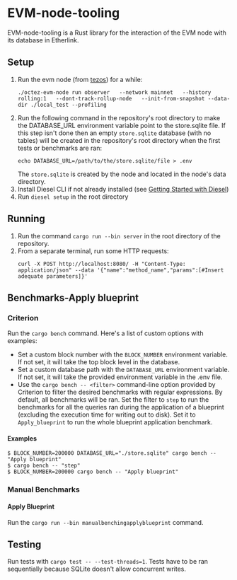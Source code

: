 # EVM-node-tooling

EVM-node-tooling is a Rust library for the interaction of the EVM node with its database in Etherlink.


## Setup

1. Run the evm node (from [tezos](https://gitlab.com/tezos/tezos)) for a while:
   ```
   ./octez-evm-node run observer   --network mainnet   --history rolling:1   --dont-track-rollup-node   --init-from-snapshot --data-dir ./local_test --profiling
   ```  
2. Run the following command in the repository's root directory to make the DATABASE_URL environment variable point to the store.sqlite file. If this step isn't done then an empty `store.sqlite` database (with no tables) will be created in the repository's root directory when the first tests or benchmarks are ran:
   ```
   echo DATABASE_URL=/path/to/the/store.sqlite/file > .env
   ```
   The `store.sqlite` is created by the node and located in the node's data directory.  
3. Install Diesel CLI if not already installed (see [Getting Started with Diesel](https://diesel.rs/guides/getting-started))
4. Run `diesel setup` in the root directory

## Running

1. Run the command `cargo run --bin server` in the root directory of the repository.  
2. From a separate terminal, run some HTTP requests:
   ```
   curl -X POST http://localhost:8080/ -H "Content-Type: application/json" --data '{"name":"method_name","params":[#Insert adequate parameters]}'
   ```

## Benchmarks-Apply blueprint

### Criterion 

Run the `cargo bench` command. Here's a list of custom options with examples:  

- Set a custom block number with the `BLOCK_NUMBER` environment variable. If not set, it will take the top block level in the database.
- Set a custom database path with the `DATABASE_URL` environment variable. If not set, it will take the provided environment variable in the .env file.
- Use the `cargo bench -- <filter>` command-line option provided by Criterion to filter the desired benchmarks with regular expressions. By default, all benchmarks will be ran. Set the filter to `step` to run the benchmarks for all the queries ran during the application of a blueprint (excluding the execution time for writing out to disk). Set it to `Apply_blueprint` to run the whole blueprint application benchmark.

#### Examples
```
$ BLOCK_NUMBER=200000 DATABASE_URL="./store.sqlite" cargo bench -- "Apply blueprint" 
$ cargo bench -- "step"  
$ BLOCK_NUMBER=200000 cargo bench -- "Apply blueprint"  
```

### Manual Benchmarks

#### Apply Blueprint

Run the `cargo run --bin manualbenchingapplyblueprint` command.


## Testing

Run tests with `cargo test -- --test-threads=1`. Tests have to be ran sequentially because SQLite doesn't allow concurrent writes.